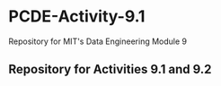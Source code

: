 # PCDE-Activity-9.1
Repository for MIT's Data Engineering Module 9 

## Repository for Activities 9.1 and 9.2
